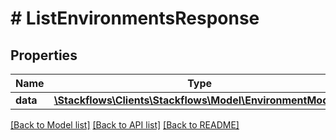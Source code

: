 # # ListEnvironmentsResponse

## Properties

Name | Type | Description | Notes
------------ | ------------- | ------------- | -------------
**data** | [**\Stackflows\Clients\Stackflows\Model\EnvironmentModel[]**](EnvironmentModel.md) |  | [optional]

[[Back to Model list]](../../README.md#models) [[Back to API list]](../../README.md#endpoints) [[Back to README]](../../README.md)
